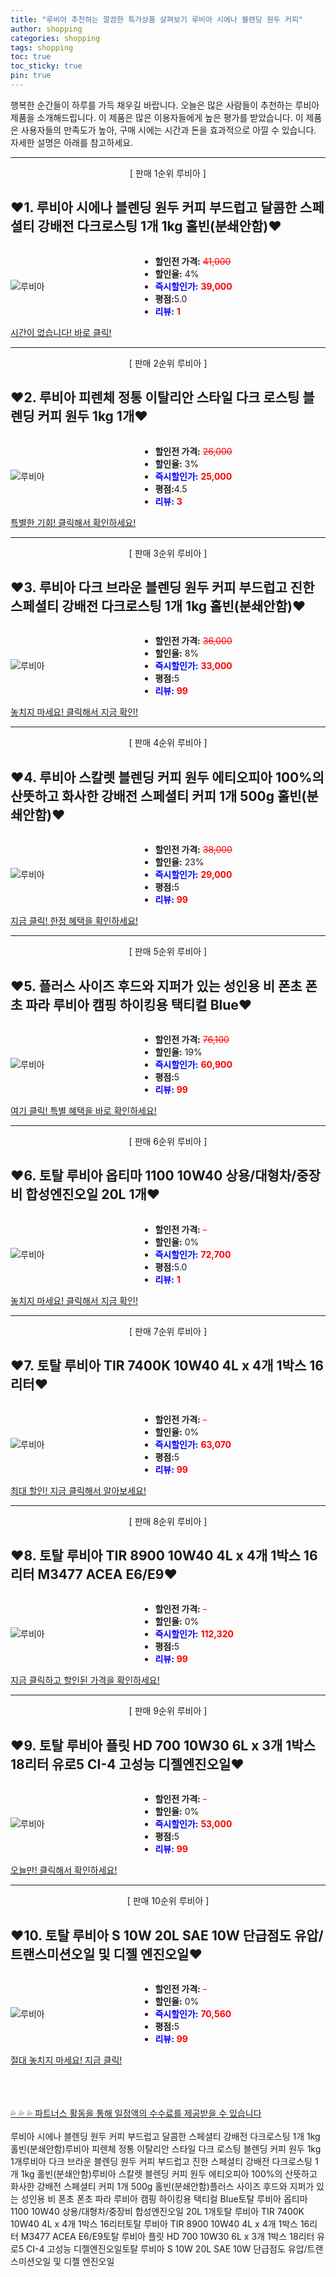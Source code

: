 ```yaml
---
title: "루비아 추천하는 깔끔한 특가상품 살펴보기 루비아 시에나 블렌딩 원두 커피"
author: shopping
categories: shopping
tags: shopping
toc: true
toc_sticky: true
pin: true
---
```

행복한 순간들이 하루를 가득 채우길 바랍니다. 오늘은 많은 사람들이 추천하는 루비아 제품을 소개해드립니다. 이 제품은 많은 이용자들에게 높은 평가를 받았습니다. 이 제품은 사용자들의 만족도가 높아, 구매 시에는 시간과 돈을 효과적으로 아낄 수 있습니다. 자세한 설명은 아래를 참고하세요.

---
<p class="toplist" style="margin: 0 auto; display: block; width: fit-content;">[ 판매 1순위 루비아 ]</p>

<h2><strong>❤️1. 루비아 시에나 블렌딩 원두 커피 부드럽고 달콤한 스페셜티 강배전 다크로스팅 1개 1kg 홀빈(분쇄안함)❤️</strong></h2>

<div style="display: flex; align-items: center;">
    <div style="flex: 0.4;">
        <img src="https://thumbnail6.coupangcdn.com/thumbnails/remote/230x230ex/image/vendor_inventory/5043/5227cf68df22788a4a85f2b2de4975189df548d55a961b46708c150490b6.png" alt="루비아" style="max-width: 100%;">
    </div>
    <div style="flex: 0.6; margin-left: 10px;">
        <ul>
            <li><strong>할인전 가격:</strong> <del style="color: red;">41,000</del></li>
            <li><strong>할인율:</strong> 4%</li>
            <li><span style='color:blue'><strong>즉시할인가:</strong></span> <span style='color:red'><strong>39,000</strong></span></li>
            <li><strong>평점:</strong>5.0</li>
            <li><span style='color:blue'><strong>리뷰:</strong></span> <span style='color:red'><strong>1</strong></span></li>
        </ul>
    </div>
</div>
<div class="center">
    <a href="https://selin100587.github.io?lptag=AF9450613&subid=githubio&pageKey=7998743731&traceid=V0-153&itemId=22262679745&vendorItemId=89308377645" class="myButton">
        시간이 없습니다! 바로 클릭!
    </a>
</div>


---
<p class="toplist" style="margin: 0 auto; display: block; width: fit-content;">[ 판매 2순위 루비아 ]</p>

<h2><strong>❤️2. 루비아 피렌체 정통 이탈리안 스타일 다크 로스팅 블렌딩 커피 원두 1kg 1개❤️</strong></h2>

<div style="display: flex; align-items: center;">
    <div style="flex: 0.4;">
        <img src="https://thumbnail10.coupangcdn.com/thumbnails/remote/230x230ex/image/vendor_inventory/dda7/c698c3dc76afff7fa4b8a6847a0e534312c0d945e298fe4ea240415ed44c.png" alt="루비아" style="max-width: 100%;">
    </div>
    <div style="flex: 0.6; margin-left: 10px;">
        <ul>
            <li><strong>할인전 가격:</strong> <del style="color: red;">26,000</del></li>
            <li><strong>할인율:</strong> 3%</li>
            <li><span style='color:blue'><strong>즉시할인가:</strong></span> <span style='color:red'><strong>25,000</strong></span></li>
            <li><strong>평점:</strong>4.5</li>
            <li><span style='color:blue'><strong>리뷰:</strong></span> <span style='color:red'><strong>3</strong></span></li>
        </ul>
    </div>
</div>
<div class="center">
    <a href="https://selin100587.github.io?lptag=AF9450613&subid=githubio&pageKey=7045528176&traceid=V0-153&itemId=17435167259&vendorItemId=84604038946" class="myButton">
        특별한 기회! 클릭해서 확인하세요!
    </a>
</div>


---
<p class="toplist" style="margin: 0 auto; display: block; width: fit-content;">[ 판매 3순위 루비아 ]</p>

<h2><strong>❤️3. 루비아 다크 브라운 블렌딩 원두 커피 부드럽고 진한 스페셜티 강배전 다크로스팅 1개 1kg 홀빈(분쇄안함)❤️</strong></h2>

<div style="display: flex; align-items: center;">
    <div style="flex: 0.4;">
        <img src="https://thumbnail8.coupangcdn.com/thumbnails/remote/230x230ex/image/vendor_inventory/ce52/8eb8d108b8d74fb9dea09b48ecdf81798076e1eb1278454d433fefc4c14f.png" alt="루비아" style="max-width: 100%;">
    </div>
    <div style="flex: 0.6; margin-left: 10px;">
        <ul>
            <li><strong>할인전 가격:</strong> <del style="color: red;">36,000</del></li>
            <li><strong>할인율:</strong> 8%</li>
            <li><span style='color:blue'><strong>즉시할인가:</strong></span> <span style='color:red'><strong>33,000</strong></span></li>
            <li><strong>평점:</strong>5</li>
            <li><span style='color:blue'><strong>리뷰:</strong></span> <span style='color:red'><strong>99</strong></span></li>
        </ul>
    </div>
</div>
<div class="center">
    <a href="https://selin100587.github.io?lptag=AF9450613&subid=githubio&pageKey=7998735821&traceid=V0-153&itemId=22262646550&vendorItemId=89308344403" class="myButton">
        놓치지 마세요! 클릭해서 지금 확인!
    </a>
</div>


---
<p class="toplist" style="margin: 0 auto; display: block; width: fit-content;">[ 판매 4순위 루비아 ]</p>

<h2><strong>❤️4. 루비아 스칼렛 블렌딩 커피 원두 에티오피아 100%의 산뜻하고 화사한 강배전 스페셜티 커피 1개 500g 홀빈(분쇄안함)❤️</strong></h2>

<div style="display: flex; align-items: center;">
    <div style="flex: 0.4;">
        <img src="https://thumbnail10.coupangcdn.com/thumbnails/remote/230x230ex/image/vendor_inventory/e324/d368b177d8b8d20508b4070223276de8ed805da8efa89de545625e20f940.png" alt="루비아" style="max-width: 100%;">
    </div>
    <div style="flex: 0.6; margin-left: 10px;">
        <ul>
            <li><strong>할인전 가격:</strong> <del style="color: red;">38,000</del></li>
            <li><strong>할인율:</strong> 23%</li>
            <li><span style='color:blue'><strong>즉시할인가:</strong></span> <span style='color:red'><strong>29,000</strong></span></li>
            <li><strong>평점:</strong>5</li>
            <li><span style='color:blue'><strong>리뷰:</strong></span> <span style='color:red'><strong>99</strong></span></li>
        </ul>
    </div>
</div>
<div class="center">
    <a href="https://selin100587.github.io?lptag=AF9450613&subid=githubio&pageKey=7998749831&traceid=V0-153&itemId=22262705495&vendorItemId=89308403010" class="myButton">
        지금 클릭! 한정 혜택을 확인하세요!
    </a>
</div>


---
<p class="toplist" style="margin: 0 auto; display: block; width: fit-content;">[ 판매 5순위 루비아 ]</p>

<h2><strong>❤️5. 플러스 사이즈 후드와 지퍼가 있는 성인용 비 폰초 폰초 파라 루비아 캠핑 하이킹용 택티컬 Blue❤️</strong></h2>

<div style="display: flex; align-items: center;">
    <div style="flex: 0.4;">
        <img src="https://thumbnail10.coupangcdn.com/thumbnails/remote/230x230ex/image/vendor_inventory/6c26/d1058c52ef33a5f917d661f05c102ba2bdc55b6047f9619098730661ca51.jpg" alt="루비아" style="max-width: 100%;">
    </div>
    <div style="flex: 0.6; margin-left: 10px;">
        <ul>
            <li><strong>할인전 가격:</strong> <del style="color: red;">76,100</del></li>
            <li><strong>할인율:</strong> 19%</li>
            <li><span style='color:blue'><strong>즉시할인가:</strong></span> <span style='color:red'><strong>60,900</strong></span></li>
            <li><strong>평점:</strong>5</li>
            <li><span style='color:blue'><strong>리뷰:</strong></span> <span style='color:red'><strong>99</strong></span></li>
        </ul>
    </div>
</div>
<div class="center">
    <a href="https://selin100587.github.io?lptag=AF9450613&subid=githubio&pageKey=8254156982&traceid=V0-153&itemId=23767811482&vendorItemId=90792124605" class="myButton">
        여기 클릭! 특별 혜택을 바로 확인하세요!
    </a>
</div>


---
<p class="toplist" style="margin: 0 auto; display: block; width: fit-content;">[ 판매 6순위 루비아 ]</p>

<h2><strong>❤️6. 토탈 루비아 옵티마 1100 10W40 상용/대형차/중장비 합성엔진오일 20L 1개❤️</strong></h2>

<div style="display: flex; align-items: center;">
    <div style="flex: 0.4;">
        <img src="https://thumbnail8.coupangcdn.com/thumbnails/remote/230x230ex/image/vendor_inventory/adc9/b75445fc2b1cf95776d274b0cbd20e63dd89c5c4fe898a8effdf26e77ead.jpeg" alt="루비아" style="max-width: 100%;">
    </div>
    <div style="flex: 0.6; margin-left: 10px;">
        <ul>
            <li><strong>할인전 가격:</strong> <del style="color: red;">-</del></li>
            <li><strong>할인율:</strong> 0%</li>
            <li><span style='color:blue'><strong>즉시할인가:</strong></span> <span style='color:red'><strong>72,700</strong></span></li>
            <li><strong>평점:</strong>5.0</li>
            <li><span style='color:blue'><strong>리뷰:</strong></span> <span style='color:red'><strong>1</strong></span></li>
        </ul>
    </div>
</div>
<div class="center">
    <a href="https://selin100587.github.io?lptag=AF9450613&subid=githubio&pageKey=7915209629&traceid=V0-153&itemId=21728568416&vendorItemId=90789172550" class="myButton">
        놓치지 마세요! 클릭해서 지금 확인!
    </a>
</div>


---
<p class="toplist" style="margin: 0 auto; display: block; width: fit-content;">[ 판매 7순위 루비아 ]</p>

<h2><strong>❤️7. 토탈 루비아 TIR 7400K 10W40 4L x 4개 1박스 16리터❤️</strong></h2>

<div style="display: flex; align-items: center;">
    <div style="flex: 0.4;">
        <img src="https://thumbnail7.coupangcdn.com/thumbnails/remote/230x230ex/image/vendor_inventory/420f/83389a406c5747d9797438b32bf12bbbb9c400647d6748f86cec7d312252.jpeg" alt="루비아" style="max-width: 100%;">
    </div>
    <div style="flex: 0.6; margin-left: 10px;">
        <ul>
            <li><strong>할인전 가격:</strong> <del style="color: red;">-</del></li>
            <li><strong>할인율:</strong> 0%</li>
            <li><span style='color:blue'><strong>즉시할인가:</strong></span> <span style='color:red'><strong>63,070</strong></span></li>
            <li><strong>평점:</strong>5</li>
            <li><span style='color:blue'><strong>리뷰:</strong></span> <span style='color:red'><strong>99</strong></span></li>
        </ul>
    </div>
</div>
<div class="center">
    <a href="https://selin100587.github.io?lptag=AF9450613&subid=githubio&pageKey=8253450077&traceid=V0-153&itemId=23764803652&vendorItemId=90789168967" class="myButton">
        최대 할인! 지금 클릭해서 알아보세요!
    </a>
</div>


---
<p class="toplist" style="margin: 0 auto; display: block; width: fit-content;">[ 판매 8순위 루비아 ]</p>

<h2><strong>❤️8. 토탈 루비아 TIR 8900 10W40 4L x 4개 1박스 16리터 M3477 ACEA E6/E9❤️</strong></h2>

<div style="display: flex; align-items: center;">
    <div style="flex: 0.4;">
        <img src="https://thumbnail10.coupangcdn.com/thumbnails/remote/230x230ex/image/vendor_inventory/f188/768c5aaad871f032d75f2a5a9ce18b97d45fbe5bbe3c976acdb1f6b55822.jpeg" alt="루비아" style="max-width: 100%;">
    </div>
    <div style="flex: 0.6; margin-left: 10px;">
        <ul>
            <li><strong>할인전 가격:</strong> <del style="color: red;">-</del></li>
            <li><strong>할인율:</strong> 0%</li>
            <li><span style='color:blue'><strong>즉시할인가:</strong></span> <span style='color:red'><strong>112,320</strong></span></li>
            <li><strong>평점:</strong>5</li>
            <li><span style='color:blue'><strong>리뷰:</strong></span> <span style='color:red'><strong>99</strong></span></li>
        </ul>
    </div>
</div>
<div class="center">
    <a href="https://selin100587.github.io?lptag=AF9450613&subid=githubio&pageKey=8253450684&traceid=V0-153&itemId=23764805927&vendorItemId=90789171026" class="myButton">
        지금 클릭하고 할인된 가격을 확인하세요!
    </a>
</div>


---
<p class="toplist" style="margin: 0 auto; display: block; width: fit-content;">[ 판매 9순위 루비아 ]</p>

<h2><strong>❤️9. 토탈 루비아 플릿 HD 700 10W30 6L x 3개 1박스 18리터 유로5 CI-4 고성능 디젤엔진오일❤️</strong></h2>

<div style="display: flex; align-items: center;">
    <div style="flex: 0.4;">
        <img src="https://thumbnail8.coupangcdn.com/thumbnails/remote/230x230ex/image/vendor_inventory/a72d/95a84f2e630edb6080e35e57b0ef61cd4c0fc8f039d5dfb401ea5193d877.jpeg" alt="루비아" style="max-width: 100%;">
    </div>
    <div style="flex: 0.6; margin-left: 10px;">
        <ul>
            <li><strong>할인전 가격:</strong> <del style="color: red;">-</del></li>
            <li><strong>할인율:</strong> 0%</li>
            <li><span style='color:blue'><strong>즉시할인가:</strong></span> <span style='color:red'><strong>53,000</strong></span></li>
            <li><strong>평점:</strong>5</li>
            <li><span style='color:blue'><strong>리뷰:</strong></span> <span style='color:red'><strong>99</strong></span></li>
        </ul>
    </div>
</div>
<div class="center">
    <a href="https://selin100587.github.io?lptag=AF9450613&subid=githubio&pageKey=8253450658&traceid=V0-153&itemId=23764805836&vendorItemId=90789170924" class="myButton">
        오늘만! 클릭해서 확인하세요!
    </a>
</div>


---
<p class="toplist" style="margin: 0 auto; display: block; width: fit-content;">[ 판매 10순위 루비아 ]</p>

<h2><strong>❤️10. 토탈 루비아 S 10W 20L SAE 10W 단급점도 유압/트랜스미션오일 및 디젤 엔진오일❤️</strong></h2>

<div style="display: flex; align-items: center;">
    <div style="flex: 0.4;">
        <img src="https://thumbnail8.coupangcdn.com/thumbnails/remote/230x230ex/image/vendor_inventory/7316/2c1cb011c87d6cae625edf67d925ead36732a9c76b2ea149a8c338a1aec6.jpeg" alt="루비아" style="max-width: 100%;">
    </div>
    <div style="flex: 0.6; margin-left: 10px;">
        <ul>
            <li><strong>할인전 가격:</strong> <del style="color: red;">-</del></li>
            <li><strong>할인율:</strong> 0%</li>
            <li><span style='color:blue'><strong>즉시할인가:</strong></span> <span style='color:red'><strong>70,560</strong></span></li>
            <li><strong>평점:</strong>5</li>
            <li><span style='color:blue'><strong>리뷰:</strong></span> <span style='color:red'><strong>99</strong></span></li>
        </ul>
    </div>
</div>
<div class="center">
    <a href="https://selin100587.github.io?lptag=AF9450613&subid=githubio&pageKey=8253450698&traceid=V0-153&itemId=23764805993&vendorItemId=90789171048" class="myButton">
        절대 놓치지 마세요! 지금 클릭!
    </a>
</div>

<br><br><br>[💦 💦 💦 파트너스 활동을 통해 일정액의 수수료를 제공받을 수 있습니다](https://link.coupang.com/a/bcpT2c)<br><br>루비아 시에나 블렌딩 원두 커피 부드럽고 달콤한 스페셜티 강배전 다크로스팅 1개 1kg 홀빈(분쇄안함)루비아 피렌체 정통 이탈리안 스타일 다크 로스팅 블렌딩 커피 원두 1kg 1개루비아 다크 브라운 블렌딩 원두 커피 부드럽고 진한 스페셜티 강배전 다크로스팅 1개 1kg 홀빈(분쇄안함)루비아 스칼렛 블렌딩 커피 원두 에티오피아 100%의 산뜻하고 화사한 강배전 스페셜티 커피 1개 500g 홀빈(분쇄안함)플러스 사이즈 후드와 지퍼가 있는 성인용 비 폰초 폰초 파라 루비아 캠핑 하이킹용 택티컬 Blue토탈 루비아 옵티마 1100 10W40 상용/대형차/중장비 합성엔진오일 20L 1개토탈 루비아 TIR 7400K 10W40 4L x 4개 1박스 16리터토탈 루비아 TIR 8900 10W40 4L x 4개 1박스 16리터 M3477 ACEA E6/E9토탈 루비아 플릿 HD 700 10W30 6L x 3개 1박스 18리터 유로5 CI-4 고성능 디젤엔진오일토탈 루비아 S 10W 20L SAE 10W 단급점도 유압/트랜스미션오일 및 디젤 엔진오일